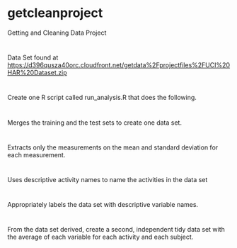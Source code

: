 # getcleanproject
Getting and Cleaning Data Project
#
Data Set found at https://d396qusza40orc.cloudfront.net/getdata%2Fprojectfiles%2FUCI%20HAR%20Dataset.zip
#
Create one R script called run_analysis.R that does the following.
#
Merges the training and the test sets to create one data set.
#
Extracts only the measurements on the mean and standard deviation for each measurement.
#
Uses descriptive activity names to name the activities in the data set
#
Appropriately labels the data set with descriptive variable names.
#
From the data set derived, create a second, independent tidy data set with the average of each variable for each activity and each subject.
